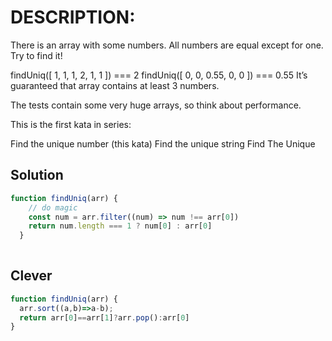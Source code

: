 # DESCRIPTION:
There is an array with some numbers. All numbers are equal except for one. Try to find it!

findUniq([ 1, 1, 1, 2, 1, 1 ]) === 2
findUniq([ 0, 0, 0.55, 0, 0 ]) === 0.55
It’s guaranteed that array contains at least 3 numbers.

The tests contain some very huge arrays, so think about performance.

This is the first kata in series:

Find the unique number (this kata)
Find the unique string
Find The Unique

## Solution
```js
function findUniq(arr) {
    // do magic
    const num = arr.filter((num) => num !== arr[0])
    return num.length === 1 ? num[0] : arr[0]
  }
  
```

## Clever
```js
function findUniq(arr) {
  arr.sort((a,b)=>a-b);
  return arr[0]==arr[1]?arr.pop():arr[0]
}
```